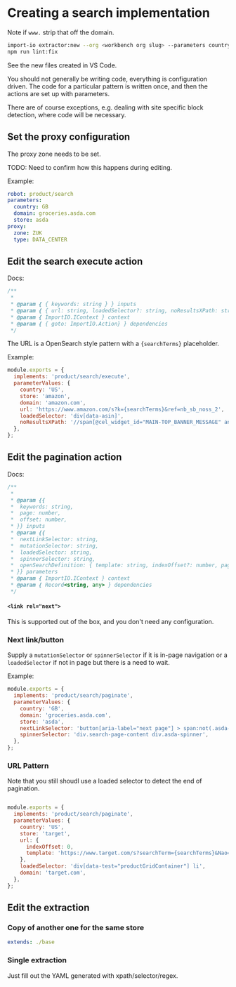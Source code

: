 # Creating a search implementation

Note if `www.` strip that off the domain.

```bash
import-io extractor:new --org <workbench org slug> --parameters country=<iso 2 country code, e.g. US> domain=<domain> store=<store name> --robot product/search
npm run lint:fix
```

See the new files created in VS Code.

You should not generally be writing code, everything is configuration driven. The code for a particular pattern is written once, and then the actions are set up with parameters.

There are of course exceptions, e.g. dealing with site specific block detection, where code will be necessary.

## Set the proxy configuration

The proxy zone needs to be set.

TODO: Need to confirm how this happens during editing.

Example:

```yaml
robot: product/search
parameters:
  country: GB
  domain: groceries.asda.com
  store: asda
proxy:
  zone: ZUK
  type: DATA_CENTER
```

## Edit the search execute action

Docs:

```js
/**
 *
 * @param { { keywords: string } } inputs
 * @param { { url: string, loadedSelector?: string, noResultsXPath: string } } parameters
 * @param { ImportIO.IContext } context
 * @param { { goto: ImportIO.Action} } dependencies
 */
```

The URL is a OpenSearch style pattern with a `{searchTerms}` placeholder.

Example:

```js
module.exports = {
  implements: 'product/search/execute',
  parameterValues: {
    country: 'US',
    store: 'amazon',
    domain: 'amazon.com',
    url: 'https://www.amazon.com/s?k={searchTerms}&ref=nb_sb_noss_2',
    loadedSelector: 'div[data-asin]',
    noResultsXPath: '//span[@cel_widget_id="MAIN-TOP_BANNER_MESSAGE" and contains(., "No results")]',
  },
};
```

## Edit the pagination action

Docs:

```js
/**
 *
 * @param {{
 *  keywords: string,
 *  page: number,
 *  offset: number,
 * }} inputs
 * @param {{
 *  nextLinkSelector: string,
 *  mutationSelector: string,
 *  loadedSelector: string,
 *  spinnerSelector: string,
 *  openSearchDefinition: { template: string, indexOffset?: number, pageOffset?: number }
 * }} parameters
 * @param { ImportIO.IContext } context
 * @param { Record<string, any> } dependencies
 */
 ```

#### `<link rel="next">`

This is supported out of the box, and you don't need any configuration.

### Next link/button

Supply a `mutationSelector` or `spinnerSelector` if it is in-page navigation or a `loadedSelector` if not in page but there is a need to wait.

Example:

```js
module.exports = {
  implements: 'product/search/paginate',
  parameterValues: {
    country: 'GB',
    domain: 'groceries.asda.com',
    store: 'asda',
    nextLinkSelector: 'button[aria-label="next page"] > span:not(.asda-icon--gray)',
    spinnerSelector: 'div.search-page-content div.asda-spinner',
  },
};

```

### URL Pattern

Note that you still shoudl use a loaded selector to detect the end of pagination.

```js

module.exports = {
  implements: 'product/search/paginate',
  parameterValues: {
    country: 'US',
    store: 'target',
    url: {
      indexOffset: 0,
      template: 'https://www.target.com/s?searchTerm={searchTerms}&Nao={startIndex}',
    },
    loadedSelector: 'div[data-test="productGridContainer"] li',
    domain: 'target.com',
  },
};
```

## Edit the extraction

### Copy of another one for the same store

```yaml
extends: ./base
```


### Single extraction

Just fill out the YAML generated with xpath/selector/regex.
